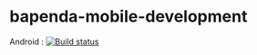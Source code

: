 # bapenda-mobile-development

Android : [![Build status](https://build.appcenter.ms/v0.1/apps/2cab4000-2315-4aca-8867-639873e8d8e4/branches/testing/badge)](https://appcenter.ms)